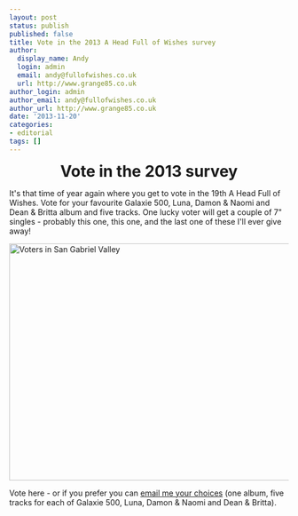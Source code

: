 ```yaml
---
layout: post
status: publish
published: false
title: Vote in the 2013 A Head Full of Wishes survey
author:
  display_name: Andy
  login: admin
  email: andy@fullofwishes.co.uk
  url: http://www.grange85.co.uk
author_login: admin
author_email: andy@fullofwishes.co.uk
author_url: http://www.grange85.co.uk
date: '2013-11-20'
categories:
- editorial
tags: []
---
```

<div style="font-weight:bold; font-color: #339; font-size: 2em; text-align: center;">Vote in the 2013 survey</div>
<p>It's that time of year again where you get to vote in the 19th A Head Full of Wishes. Vote for your favourite Galaxie 500, Luna, Damon & Naomi and Dean & Britta album and five tracks. One lucky voter will get a couple of 7" singles - probably this one, this one, and the last one of these I'll ever give away!</p>
<p><a href="http://www.flickr.com/photos/neontommy/8163058462" title="Voters in San Gabriel Valley by Neon Tommy, on Flickr"><img class="aligncenter" src="//farm9.staticflickr.com/8063/8163058462_2e5851f20f_z.jpg" width="640" height="427" alt="Voters in San Gabriel Valley"></a></p>
<p>Vote here - or if you prefer you can <a href="mailto:andy@grange85.co.uk?Subject=Survey%202013">email me your choices</a> (one album, five tracks for each of Galaxie 500, Luna, Damon & Naomi and Dean & Britta).</p>
